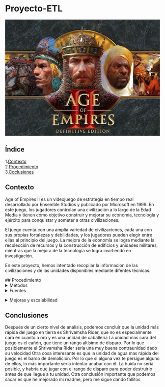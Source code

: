 # Proyecto-ETL
![](/imagenes/ageofempiresimagen.jpeg)
## Índice
1.[Contexto](#contexto)\
2.[Procedimiento](#Procedimiento)\
3.[Coclusiones](#Conclusiones)
<a name="Contexto"/>
## Contexto
Age of Empires II es un videojuego de estrategia en tiempo real desarrollado por Ensemble Studios y publicado por Microsoft en 1999. En este juego, los jugadores controlan una civilización a lo largo de la Edad Media y tienen como objetivo construir y mejorar su economía, tecnología y ejército para conquistar y someter a otras civilizaciones.

El juego cuenta con una amplia variedad de civilizaciones, cada una con sus propias fortalezas y debilidades, y los jugadores pueden elegir entre ellas al principio del juego. La mejora de la economía se logra mediante la recolección de recursos y la construcción de edificios y unidades militares, mientras que la mejora de la tecnología se logra invirtiendo en investigación.

En este proyecto, hemos intentado recopilar la informacion de las civilizaciones y de las unidades disponibles mediante difentes técnicas. 

<a name="Procedimiento"/>
## Procedimiento

<details>
<summary>Métodos</summary>
<br>
Los métodos utilizados han sido dos. El primero ha sido el acceder a una API del videojuego que está centrada en las partidas rankeadas. De esta API hemos extraido las diferentes civilizaciones del videojuego. Aunque me he sentido tentado de extraer mucho mas material sobre los jugadores top, he decidido centrarme en lo que ya tenía pensado. El otro método utilizado ha sido el escreapeo de dos páginas webs para extraer de una las diferentes undidades, y de otra el nombre de los edificios donde se producen esas unidades para cruzar los datos.
<br></details>
<details>
<summary>Fuentes</summary>
<br>
    Estas son las fuentes de las que hemos sacado los datos:
    
    API: https://aoe2.net/api/strings?game=aoe2de&language=en

    Web1 screapeada: https://www.aoe2database.com/unit/175/1/en

    Web2 screapeada: https://ageofempires.fandom.com/wiki/Units_(Age_of_Empires_II)
    
<br></details>
<details>
<summary>Mejoras y escalabilidad</summary>
<br>
Durante este proyecto he tenido diferentes problemas que me han impedido completar al 100% el proyecto tal y como estaba diseñado, aunque se haya completado a nivel de lo pedido para un proyecto. El principal de ellos ha sido que he tirado tanto la API como una de las webs (la principial de donde sacaba todas las unidades) durante varias horas. Durante ese transcurso de tiempo, he tratado de hacer código para el escrapeo de webs alternativas. Finalmente, la web se recompuso y pude extraer la totalidad de los datos. El principal problema ha sido que la API ha sido mas problemática, por lo que ha sido imposible hacer la base de datos que determinase si un tipo de unidad estaba en una civilización u otra. Para la siguiente fase del proyecto, esa sería la principal meta. A pesar de lo aparentemente fácil que parece, conlleva más complejidad de lo esperado
    
<br></details>
<a name="Conclusiones"/>

## Conclusiones

Después de un cierto nivel de análisis, podemos concluir que la unidad más rápida del juego en tierra es Shrivamsha Rider, que no es especialmente cara en cuanto a oro y es una unidad de caballería
La unidad mas cara del juego es el cañón, que tiene un rango altísimo de disparo. Por lo que posiblemente el Shrivamsha Rider sería una muy buena contraunidad dado su velocidad
Otra cosa interesante es que la unidad de agua mas rápida del juego es el barco de demolición. Por lo que si alguna vez te persigue alguno de ellos, lo más importante sería intentar acabar con él. La huida no sería posible, y habría que jugar con el rango de disparo para poder destruirlo antes de que llegue a tu unidad.
Otra conclusión importante que podemos sacar es que he mejorado mi readme, pero me sigue dando fallitos 

